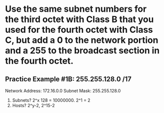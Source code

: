 # Use the same subnet numbers for the third octet with Class B that you used for the fourth octet with Class C, but add a 0 to the network portion and a 255 to the broadcast section in the fourth octet.

## Practice Example #1B: 255.255.128.0 /17
Network Address: 172.16.0.0
Subnet Mask: 255.255.128.0

1) Subnets? 2^x 128 = 10000000. 2^1 = 2
2) Hosts? 2^y-2, 2^15-2 
